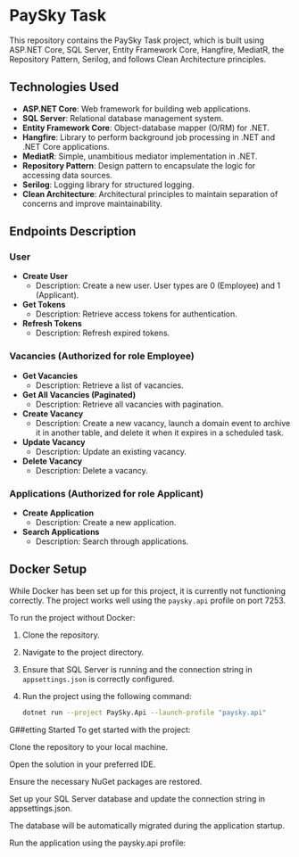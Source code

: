 # PaySky Task

This repository contains the PaySky Task project, which is built using ASP.NET Core, SQL Server, Entity Framework Core, Hangfire, MediatR, the Repository Pattern, Serilog, and follows Clean Architecture principles.

## Technologies Used

- **ASP.NET Core**: Web framework for building web applications.
- **SQL Server**: Relational database management system.
- **Entity Framework Core**: Object-database mapper (O/RM) for .NET.
- **Hangfire**: Library to perform background job processing in .NET and .NET Core applications.
- **MediatR**: Simple, unambitious mediator implementation in .NET.
- **Repository Pattern**: Design pattern to encapsulate the logic for accessing data sources.
- **Serilog**: Logging library for structured logging.
- **Clean Architecture**: Architectural principles to maintain separation of concerns and improve maintainability.

## Endpoints Description

### User

- **Create User**
  - Description: Create a new user. User types are 0 (Employee) and 1 (Applicant).
- **Get Tokens**
  - Description: Retrieve access tokens for authentication.
- **Refresh Tokens**
  - Description: Refresh expired tokens.

### Vacancies (Authorized for role Employee)

- **Get Vacancies**
  - Description: Retrieve a list of vacancies.
- **Get All Vacancies (Paginated)**
  - Description: Retrieve all vacancies with pagination.
- **Create Vacancy**
  - Description: Create a new vacancy, launch a domain event to archive it in another table, and delete it when it expires in a scheduled task.
- **Update Vacancy**
  - Description: Update an existing vacancy.
- **Delete Vacancy**
  - Description: Delete a vacancy.

### Applications (Authorized for role Applicant)

- **Create Application**
  - Description: Create a new application.
- **Search Applications**
  - Description: Search through applications.

## Docker Setup

While Docker has been set up for this project, it is currently not functioning correctly. The project works well using the `paysky.api` profile on port 7253.

To run the project without Docker:
1. Clone the repository.
2. Navigate to the project directory.
3. Ensure that SQL Server is running and the connection string in `appsettings.json` is correctly configured.
4. Run the project using the following command:

   ```bash
   dotnet run --project PaySky.Api --launch-profile "paysky.api"


G##etting Started
To get started with the project:

Clone the repository to your local machine.

Open the solution in your preferred IDE.

Ensure the necessary NuGet packages are restored.

Set up your SQL Server database and update the connection string in appsettings.json.

The database will be automatically migrated during the application startup.

Run the application using the paysky.api profile:
